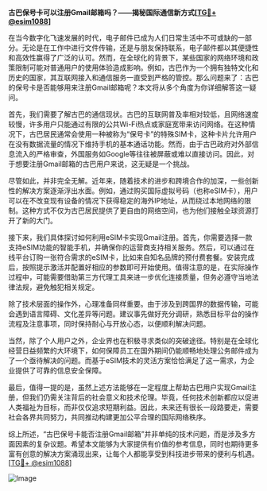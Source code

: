 **古巴保号卡可以注册Gmail邮箱吗？——揭秘国际通信新方式[[TG💪+ @esim1088](https://t.me/s/esim1088)]**

在当今数字化飞速发展的时代，电子邮件已成为人们日常生活中不可或缺的一部分。无论是在工作中进行文件传输，还是与朋友保持联系，电子邮件都以其便捷性和高效性赢得了广泛的认可。然而，在全球化的背景下，某些国家的网络环境和政策限制可能对普通用户的使用体验造成影响。例如，古巴作为一个拥有独特文化和历史的国家，其互联网接入和通信服务一直受到严格的管控。那么问题来了：古巴的保号卡是否能够用来注册Gmail邮箱呢？本文将从多个角度为你详细解答这一疑问。

首先，我们需要了解古巴的通信现状。古巴的互联网普及率相对较低，且网络速度较慢，许多用户只能通过有限的公共Wi-Fi热点或家庭宽带来访问网络。在这种情况下，古巴居民通常会使用一种被称为“保号卡”的特殊SIM卡，这种卡片允许用户在没有数据流量的情况下维持手机的基本通话功能。然而，由于古巴政府对外部信息流入的严格审查，外国服务如Google等往往被屏蔽或难以直接访问。因此，对于想要注册Gmail邮箱的古巴用户来说，这无疑是一个挑战。

尽管如此，并非完全无解。近年来，随着技术的进步和跨境合作的加深，一些创新性的解决方案逐渐浮出水面。例如，通过购买国际虚拟号码（也称eSIM卡），用户可以在不改变现有设备的情况下获得稳定的海外IP地址，从而绕过本地网络的限制。这种方式不仅为古巴居民提供了更自由的网络空间，也为他们接触全球资源打开了新的大门。

接下来，我们具体探讨如何利用eSIM卡实现Gmail注册。首先，你需要选择一款支持eSIM功能的智能手机，并确保你的运营商支持相关服务。然后，可以通过在线平台订购一张符合需求的eSIM卡，比如来自知名品牌的预付费套餐。安装完成后，按照提示激活并配置好相应的参数即可开始使用。值得注意的是，在实际操作过程中，可能需要借助第三方代理工具来进一步优化连接质量，但务必遵守当地法律法规，避免触犯相关规定。

除了技术层面的操作外，心理准备同样重要。由于涉及到跨国界的数据传输，可能会遇到语言障碍、文化差异等问题。建议事先做好充分调研，熟悉目标平台的操作流程及注意事项，同时保持耐心与开放心态，以便顺利解决问题。

当然，除了个人用户之外，企业界也在积极寻求类似的突破途径。特别是在全球化经营日益频繁的大环境下，如何保障员工在国外期间仍能顺畅地处理公务邮件成为了一个亟待解决的问题。而基于eSIM技术的灵活方案恰恰满足了这一需求，为企业提供了可靠的信息安全保障。

最后，值得一提的是，虽然上述方法能够在一定程度上帮助古巴用户实现Gmail注册，但我们仍需关注背后的社会意义和技术伦理。毕竟，任何技术创新都应以促进人类福祉为目标，而非仅仅追求短期利益。因此，未来还有很长一段路要走，需要社会各界共同努力，共同推动构建更加公平合理的国际网络秩序。

综上所述，“古巴保号卡能否注册Gmail邮箱”并非单纯的技术问题，而是涉及多方面因素的复杂议题。希望本文能够为大家提供有价值的参考信息，同时也期待更多富有创意的解决方案涌现出来，让每个人都能享受到科技进步带来的便利与机遇。[[TG💪+ @esim1088](https://t.me/s/esim1088)] 

![Image](https://i.postimg.cc/4NQfJmqS/Snipaste-2025-05-13-00-14-12.png)
